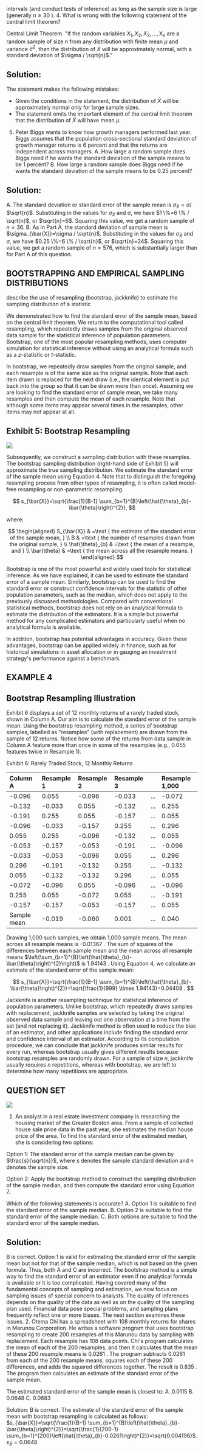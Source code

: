 intervals (and conduct tests of inference) as long as the sample size is large (generally $n \geq 30$ ).
4. What is wrong with the following statement of the central limit theorem?

Central Limit Theorem. "If the random variables $X_{1}, X_{2}, X_{3}, \ldots, \mathrm{X}_{\mathrm{n}}$ are a random sample of size $n$ from any distribution with finite mean $\mu$ and variance $\sigma^{2}$, then the distribution of $\bar{X}$ will be approximately normal, with a standard deviation of $\sigma / \sqrt{n}$."

## Solution:

The statement makes the following mistakes:

- Given the conditions in the statement, the distribution of $\bar{X}$ will be approximately normal only for large sample sizes.
- The statement omits the important element of the central limit theorem that the distribution of $\bar{X}$ will have mean $\mu$.

5. Peter Biggs wants to know how growth managers performed last year. Biggs assumes that the population cross-sectional standard deviation of growth manager returns is 6 percent and that the returns are independent across managers.
A. How large a random sample does Biggs need if he wants the standard deviation of the sample means to be 1 percent?
B. How large a random sample does Biggs need if he wants the standard deviation of the sample means to be 0.25 percent?

## Solution:

A. The standard deviation or standard error of the sample mean is $\sigma_{\bar{X}}=\sigma /$ $\sqrt{n}$. Substituting in the values for $\sigma_{\bar{X}}$ and $\sigma$, we have $1 \%=6 \% / \sqrt{n}$, or $\sqrt{n}=6$. Squaring this value, we get a random sample of $n=36$.
B. As in Part A, the standard deviation of sample mean is $\sigma_{\bar{X}}=\sigma / \sqrt{n}$. Substituting in the values for $\sigma_{\bar{X}}$ and $\sigma$, we have $0.25 \%=6 \% / \sqrt{n}$, or $\sqrt{n}=24$. Squaring this value, we get a random sample of $n=576$, which is substantially larger than for Part A of this question.

## BOOTSTRAPPING AND EMPIRICAL SAMPLING DISTRIBUTIONS

describe the use of resampling (bootstrap, jackknife) to estimate the sampling distribution of a statistic

We demonstrated how to find the standard error of the sample mean, based on the central limit theorem. We return to the computational tool called resampling, which repeatedly draws samples from the original observed data sample for the statistical inference of population parameters. Bootstrap, one of the most popular resampling methods, uses computer simulation for statistical inference without using an analytical formula such as a $z$-statistic or $t$-statistic.

In bootstrap, we repeatedly draw samples from the original sample, and each resample is of the same size as the original sample. Note that each item drawn is replaced for the next draw (i.e., the identical element is put back into the group so that it can be drawn more than once). Assuming we are looking to find the standard error of sample mean, we take many resamples and then compute the mean of each resample. Note that although some items may appear several times in the resamples, other items may not appear at all.

## Exhibit 5: Bootstrap Resampling

![](https://cdn.mathpix.com/cropped/2025_06_26_e0352d55cf1d6995d622g-2.jpg?height=717&width=1147&top_left_y=688&top_left_x=641)

Subsequently, we construct a sampling distribution with these resamples. The bootstrap sampling distribution (right-hand side of Exhibit 5) will approximate the true sampling distribution. We estimate the standard error of the sample mean using Equation 4. Note that to distinguish the foregoing resampling process from other types of resampling, it is often called model-free resampling or non-parametric resampling.

$$
s_{\bar{X}}=\sqrt{\frac{1}{B-1} \sum_{b=1}^{B}\left(\hat{\theta}_{b}-\bar{\theta}\right)^{2}},
$$

where:

$$
\begin{aligned}
S_{\bar{X}} & =\text { the estimate of the standard error of the sample mean, } \\
B & =\text { the number of resamples drawn from the original sample, } \\
\hat{\theta}_{b} & =\text { the mean of a resample, and } \\
\bar{\theta} & =\text { the mean across all the resample means. }
\end{aligned}
$$

Bootstrap is one of the most powerful and widely used tools for statistical inference. As we have explained, it can be used to estimate the standard error of a sample mean. Similarly, bootstrap can be used to find the standard error or construct confidence intervals for the statistic of other population parameters, such as the median, which does not apply to the previously discussed methodologies. Compared with conventional statistical methods, bootstrap does not rely on an analytical formula to estimate the distribution of the estimators. It is a simple but powerful method for any complicated estimators and particularly useful when no analytical formula is available.

In addition, bootstrap has potential advantages in accuracy. Given these advantages, bootstrap can be applied widely in finance, such as for historical simulations in asset allocation or in gauging an investment strategy's performance against a benchmark.

## EXAMPLE 4

## Bootstrap Resampling Illustration

Exhibit 6 displays a set of 12 monthly returns of a rarely traded stock, shown in Column A. Our aim is to calculate the standard error of the sample mean. Using the bootstrap resampling method, a series of bootstrap samples, labelled as "resamples" (with replacement) are drawn from the sample of 12 returns. Notice how some of the returns from data sample in Column A feature more than once in some of the resamples (e.g., 0.055 features twice in Resample 1).

Exhibit 6: Rarely Traded Stock, 12 Monthly Returns

| Column A | Resample 1 | Resample 2 | Resample 3 |  | Resample 1,000 |
| :--- | :--- | :--- | :--- | :--- | :--- |
| -0.096 | 0.055 | -0.096 | -0.033 | ... | -0.072 |
| -0.132 | -0.033 | 0.055 | -0.132 | ... | 0.255 |
| -0.191 | 0.255 | 0.055 | -0.157 | ... | 0.055 |
| -0.096 | -0.033 | -0.157 | 0.255 | ... | 0.296 |
| 0.055 | 0.255 | -0.096 | -0.132 | ... | 0.055 |
| -0.053 | -0.157 | -0.053 | -0.191 | ... | -0.096 |
| -0.033 | -0.053 | -0.096 | 0.055 | ... | 0.296 |
| 0.296 | -0.191 | -0.132 | 0.255 | ... | -0.132 |
| 0.055 | -0.132 | -0.132 | 0.296 | ... | 0.055 |
| -0.072 | -0.096 | 0.055 | -0.096 | ... | -0.096 |
| 0.255 | 0.055 | -0.072 | 0.055 | ... | -0.191 |
| -0.157 | -0.157 | -0.053 | -0.157 | ... | 0.055 |
| Sample mean | -0.019 | -0.060 | 0.001 | ... | 0.040 |

Drawing 1,000 such samples, we obtain 1,000 sample means. The mean across all resample means is -0.01367 . The sum of squares of the differences between each sample mean and the mean across all resample means $\left(\sum_{b=1}^{B}\left(\hat{\theta}_{b}-\bar{\theta}\right)^{2}\right)$ is 1.94143 . Using Equation 4, we calculate an estimate of the standard error of the sample mean:

$$
s_{\bar{X}}=\sqrt{\frac{1}{B-1} \sum_{b=1}^{B}\left(\hat{\theta}_{b}-\bar{\theta}\right)^{2}}=\sqrt{\frac{1}{999} \times 1.94143}=0.04408 .
$$

Jackknife is another resampling technique for statistical inference of population parameters. Unlike bootstrap, which repeatedly draws samples with replacement, jackknife samples are selected by taking the original observed data sample and leaving out one observation at a time from the set (and not replacing it). Jackknife method is often used to reduce the bias of an estimator, and other applications include finding the standard error and confidence interval of an estimator. According to its computation procedure, we can conclude that jackknife produces similar results for every
run, whereas bootstrap usually gives different results because bootstrap resamples are randomly drawn. For a sample of size $n$, jackknife usually requires $n$ repetitions, whereas with bootstrap, we are left to determine how many repetitions are appropriate.

## QUESTION SET

![](https://cdn.mathpix.com/cropped/2025_06_26_e0352d55cf1d6995d622g-4.jpg?height=112&width=107&top_left_y=405&top_left_x=1708)

1. An analyst in a real estate investment company is researching the housing market of the Greater Boston area. From a sample of collected house sale price data in the past year, she estimates the median house price of the area. To find the standard error of the estimated median, she is considering two options:

Option 1: The standard error of the sample median can be given by $\frac{s}{\sqrt{n}}$, where $s$ denotes the sample standard deviation and $n$ denotes the sample size.

Option 2: Apply the bootstrap method to construct the sampling distribution of the sample median, and then compute the standard error using Equation 7.

Which of the following statements is accurate?
A. Option 1 is suitable to find the standard error of the sample median.
B. Option 2 is suitable to find the standard error of the sample median.
C. Both options are suitable to find the standard error of the sample median.

## Solution:

B is correct. Option 1 is valid for estimating the standard error of the sample mean but not for that of the sample median, which is not based on the given formula. Thus, both A and C are incorrect. The bootstrap method is a simple way to find the standard error of an estimator even if no analytical formula is available or it is too complicated.
Having covered many of the fundamental concepts of sampling and estimation, we now focus on sampling issues of special concern to analysts. The quality of inferences depends on the quality of the data as well as on the quality of the sampling plan used. Financial data pose special problems, and sampling plans frequently reflect one or more biases. The next section examines these issues.
2. Otema Chi has a spreadsheet with 108 monthly returns for shares in Marunou Corporation. He writes a software program that uses bootstrap resampling to create 200 resamples of this Marunou data by sampling with replacement. Each resample has 108 data points. Chi's program calculates the mean of each of the 200 resamples, and then it calculates that the mean of these 200 resample means is 0.0261 . The program subtracts 0.0261 from each of the 200 resample means, squares each of these 200 differences, and adds the squared differences together. The result is 0.835 . The program then calculates an estimate of the standard error of the sample mean.

The estimated standard error of the sample mean is closest to:
A. 0.0115
B. 0.0648
C. 0.0883

Solution:
B is correct. The estimate of the standard error of the sample mean with bootstrap resampling is calculated as follows:
$s_{\bar{X}}=\sqrt{\frac{1}{B-1} \sum_{b=1}^{B}\left(\hat{\theta}_{b}-\bar{\theta}\right)^{2}}=\sqrt{\frac{1}{200-1} \sum_{b=1}^{200}\left(\hat{\theta}_{b}-0.0261\right)^{2}}=\sqrt{0.004196}$. $s_{\bar{X}}=0.0648$

